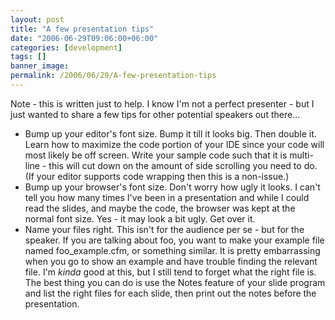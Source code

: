 ```yaml
---
layout: post
title: "A few presentation tips"
date: "2006-06-29T09:06:00+06:00"
categories: [development]
tags: []
banner_image: 
permalink: /2006/06/29/A-few-presentation-tips
---
```


Note - this is written just to help. I know I'm not a perfect presenter - but I just wanted to share a few tips for other potential speakers out there...

<ul>
<li>Bump up your editor's font size. Bump it till it looks big. Then double it. Learn how to maximize the code portion of your IDE since your code will most likely be off screen. Write your sample code such that it is multi-line - this will cut down on the amount of side scrolling you need to do. (If your editor supports code wrapping then this is a non-issue.)
<li>Bump up your browser's font size. Don't worry how ugly it looks. I can't tell you how many times I've been in a presentation and while I could read the slides, and maybe the code, the browser was kept at the normal font size. Yes - it may look a bit ugly. Get over it. 
<li>Name your files right. This isn't for the audience per se - but for the speaker. If you are talking about foo, you want to make your example file named foo_example.cfm, or something similar. It is pretty embarrassing when you go to show an example and have trouble finding the relevant file. I'm <i>kinda</i> good at this, but I still tend to forget what the right file is. The best thing you can do is use the Notes feature of your slide program and list the right files for each slide, then print out the notes before the presentation.
</ul>